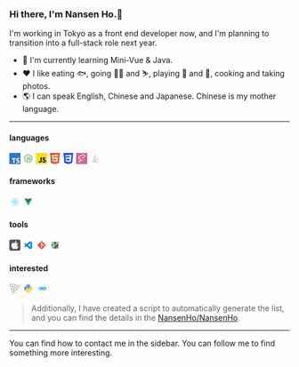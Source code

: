 ### Hi there, I'm **Nansen Ho**.👋

I'm working in Tokyo as a front end developer now, and I'm planning to transition into a full-stack role next year.

- :seedling: I'm currently learning Mini-Vue & Java.
- :hearts: I like eating :fish:, going :biking_man: and :skier:, playing :ping_pong: and :badminton:, cooking and taking photos.
- :earth_americas: I can speak English, Chinese and Japanese. Chinese is my mother language.

---

#### languages

<code><img height="20" src="assets/svgs/typescript.svg" alt="typescript"/></code>
<code><img height="20" src="assets/svgs/nodejs.svg" alt="nodejs"/></code>
<code><img height="20" src="assets/svgs/javascript.svg" alt="javascript"/></code>
<code><img height="20" src="assets/svgs/html5.svg" alt="html5"/></code>
<code><img height="20" src="assets/svgs/css3.svg" alt="css3"/></code>
<code><img height="20" src="assets/svgs/sass.svg" alt="sass"/></code>
<code><img height="20" src="assets/svgs/java.svg" alt="java"/></code>

#### frameworks

<code><img height="20" src="assets/svgs/react.svg" alt="react"/></code>
<code><img height="20" src="assets/svgs/vue.svg" alt="vue"/></code>

#### tools

<code><img height="20" src="assets/svgs/macos.svg" alt="macos"/></code>
<code><img height="20" src="assets/svgs/visual-studio-code.svg" alt="visual-studio-code"/></code>
<code><img height="20" src="assets/svgs/git.svg" alt="git"/></code>
<code><img height="20" src="assets/svgs/vim.svg" alt="vim"/></code>

#### interested

<code><img height="20" src="assets/svgs/threejs.svg" alt="threejs"/></code>
<code><img height="20" src="assets/svgs/python.svg" alt="python"/></code>
<code><img height="20" src="assets/svgs/go.svg" alt="go"/></code>

> Additionally, I have created a script to automatically generate the list, and you can find the details in the [NansenHo/NansenHo](https://github.com/NansenHo/NansenHo).

---

You can find how to contact me in the sidebar. You can follow me to find something more interesting.
